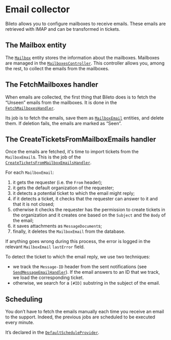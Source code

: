 # Email collector

Bileto allows you to configure mailboxes to receive emails.
These emails are retrieved with <abbr>IMAP</abbr> and can be transformed in tickets.

## The Mailbox entity

The [`Mailbox`](/src/Entity/Mailbox.php) entity stores the information about the mailboxes.
Mailboxes are managed in the [`MailboxesController`](/src/Controller/MailboxesController.php).
This controller allows you, among the rest, to collect the emails from the mailboxes.

## The FetchMailboxes handler

When emails are collected, the first thing that Bileto does is to fetch the “Unseen” emails from the mailboxes.
It is done in the [`FetchMailboxesHandler`](/src/MessageHandler/FetchMailboxesHandler.php).

Its job is to fetch the emails, save them as [`MailboxEmail`](/src/Entity/MailboxEmail.php) entities, and delete them.
If deletion fails, the emails are marked as “Seen”.

## The CreateTicketsFromMailboxEmails handler

Once the emails are fetched, it's time to import tickets from the `MailboxEmail`s.
This is the job of the [`CreateTicketsFromMailboxEmailsHandler`](/src/MessageHandler/CreateTicketsFromMailboxEmailsHandler.php).

For each `MailboxEmail`:

1. it gets the requester (i.e. the `From` header);
2. it gets the default organization of the requester;
3. it detects a potential ticket to which the email might reply;
4. if it detects a ticket, it checks that the requester can answer to it and that it is not closed;
5. otherwise it checks the requester has the permission to create tickets in the organization and it creates one based on the `Subject` and the `Body` of the email;
6. it saves attachments as `MessageDocument`s;
7. finally, it deletes the `MailboxEmail` from the database.

If anything goes wrong during this process, the error is logged in the relevant `MailboxEmail` `lastError` field.

To detect the ticket to which the email reply, we use two techniques:

- we track the `Message-ID` header from the sent notifications (see [`SendMessageEmailHandler`](/src/MessageHandler/SendMessageEmailHandler.php)).
  If the email answers to an ID that we track, we load the corresponding ticket.
- otherwise, we search for a `[#ID]` substring in the subject of the email.

## Scheduling

You don’t have to fetch the emails manually each time you receive an email to the support.
Indeed, the previous jobs are scheduled to be executed every minute.

It’s declared in the [`DefaultScheduleProvider`](/src/Scheduler/DefaultScheduleProvider.php).
